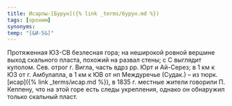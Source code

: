 ```yaml
---
title: Исарлы-[Бурун]({% link _terms/бурун.md %})
tags: [ороним]
synonyms:
temp: "[&И-5&]"
---
```


Протяженная ЮЗ-СВ безлесная гора; на неширокой ровной вершине выход скального
пласта, похожий на развал стены; с С выглядит куполом. Сев. отрог г. Вигла,
часть вдрз рр. Юрт и Ай-Серез; в 1 км к ЮЗ от г. Амбулапла, в 1 км к ЮВ от нп
Междуречье (Судак.) – из тюрк. [исар]({% link _terms/исар.md %}), в 1835 г. местные жители
говорили П. Кеппену, что на этой горе есть следы укрепления, однако он обнаружил
только скальный пласт.
